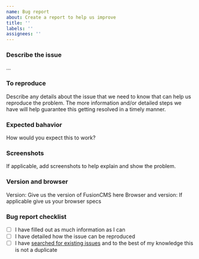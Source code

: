 ```yaml
---
name: Bug report
about: Create a report to help us improve
title: ''
labels: ''
assignees: ''
---
```


### Describe the issue
...

### To reproduce
Describe any details about the issue that we need to know that can help us reproduce the problem. The more information and/or detailed steps we have will help guarantee this getting resolved in a timely manner.

### Expected bahavior
How would you expect this to work?

### Screenshots
If applicable, add screenshots to help explain and show the problem.

### Version and browser
Version: Give us the version of FusionCMS here
Browser and version: If applicable give us your browser specs

### Bug report checklist
- [ ] I have filled out as much information as I can
- [ ] I have detailed how the issue can be reproduced
- [ ] I have [searched for existing issues](https://github.com/fusioncms/fusioncms/issues) and to the best of my knowledge this is not a duplicate